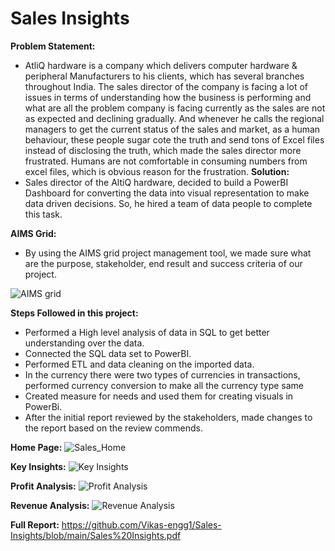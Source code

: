 # Sales Insights
**Problem Statement:**
- AtliQ hardware is a company which delivers computer hardware & peripheral Manufacturers to his clients, which has several branches throughout India. The sales director of the company is facing a lot of issues in terms of understanding how the business is performing and what are all the problem company is facing currently as the sales are not as expected and declining gradually. And whenever he calls the regional managers to get the current status of the sales and market, as a human behaviour, these people sugar cote the truth and send tons of Excel files instead of disclosing the truth, which made the sales director more frustrated. Humans are not comfortable in consuming numbers from excel files, which is obvious reason for the frustration.
**Solution:**
- Sales director of the AltiQ hardware, decided to build a PowerBI Dashboard for converting the data into visual representation to make data driven decisions. So, he hired a team of data people to complete this task.

**AIMS Grid:**
- By using the AIMS grid project management tool, we made sure what are the purpose, stakeholder, end result and success criteria of our project.
  
![AIMS grid](https://github.com/user-attachments/assets/5baa4dc2-6c72-4cdf-8b75-d66cc64e2c68)

**Steps Followed in this project:**
- Performed a High level analysis of data in SQL to get better understanding over the data.
- Connected the SQL data set to PowerBI.
- Performed ETL and data cleaning on the imported data.
- In the currency there were two types of currencies in transactions, performed currency conversion to make all the currency type same
- Created measure for needs and used them for creating visuals in PowerBi.
- After the initial report reviewed by the stakeholders, made changes to the report based on the review commends.

**Home Page:**
![Sales_Home](https://github.com/user-attachments/assets/432112e1-d9d4-45f9-bf91-7174b2b36888)

**Key Insights:**
![Key Insights](https://github.com/user-attachments/assets/63369400-9fc3-4c36-aa02-b653d883f35a)

**Profit Analysis:**
![Profit Analysis](https://github.com/user-attachments/assets/c4aa0da7-902d-4c51-bc59-5e8cb9c80686)

**Revenue Analysis:**
![Revenue Analysis](https://github.com/user-attachments/assets/e79d9cdb-74a5-48cc-8267-4d49135a6e94)

**Full Report:**
https://github.com/Vikas-engg1/Sales-Insights/blob/main/Sales%20Insights.pdf
